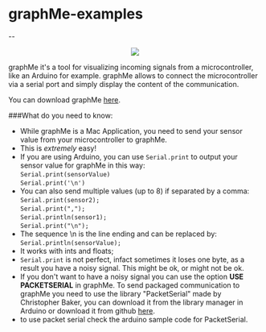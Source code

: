 # graphMe-examples
--
<div style="text-align:center">
<img  src="http://www.pierdr.com/img/icon-graphMe.png"></img>
</div>

graphMe it's a tool for visualizing incoming signals from a microcontroller, like an Arduino for example. graphMe allows to connect the microcontroller via a serial port and simply display the content of the communication.

You can download graphMe [here](https://itunes.apple.com/it/app/graphme/id1186285408?l=en&mt=12).

###What do you need to know:
- While graphMe is a Mac Application, you need to send your sensor value from your microcontroller to graphMe. 
- This is _extremely_ easy!
- If you are using Arduino, you can use `Serial.print` to output your sensor value for graphMe in this way:<br>
`Serial.print(sensorValue)`<br>
`Serial.print('\n')`
- You can also send multiple values (up to 8) if separated by a comma:<br>
`Serial.print(sensor2);`<br>
  `Serial.print(",");`<br>
  `Serial.println(sensor1);`<br>
  `Serial.print("\n");`
- The sequence \n is the line ending and can be replaced by:
`Serial.println(sensorValue);`
- It works with ints and floats;
- `Serial.print` is not perfect, infact sometimes it loses one byte, as a result you have a noisy signal. This might be ok, or might not be ok.
- If you don't want to have a noisy signal you can use the option __USE PACKETSERIAL__ in graphMe. To send packaged communication to graphMe you need to use the library "PacketSerial" made by Christopher Baker, you can download it from the library manager in Arduino or download it from github [here](https://github.com/bakercp/PacketSerial).
- to use packet serial check the arduino sample code for PacketSerial.
  


